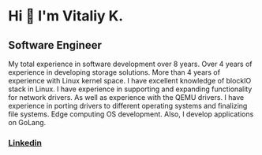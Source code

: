 Hi 👋 I'm Vitaliy K.
===================  

Software Engineer
-----------------  

My total experience in software development over 8 years. Over 4 years of experience in developing storage solutions. More than 4 years of experience with Linux kernel space. I have excellent knowledge of blockIO stack in Linux. I have experience in supporting and expanding functionality for network drivers. As well as experience with the QEMU drivers. I have experience in porting drivers to different operating systems and finalizing file systems. Edge computing OS development. Also, I develop applications on GoLang.  

 ### [Linkedin](https://www.linkedin.com/in/vk-en/) 



